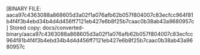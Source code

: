 [BINARY FILE: aaca97c4363088a868605d3a02f1a076afb62b057f804007c83ecfcc964f81b4f4f3b4ebd34b4d4d456ff7121eb427e6b8f25b7caac0b38ab43a9680957c]
Stored copy: docs/converted-binary/aaca97c4363088a868605d3a02f1a076afb62b057f804007c83ecfcc964f81b4f4f3b4ebd34b4d4d456ff7121eb427e6b8f25b7caac0b38ab43a9680957c

